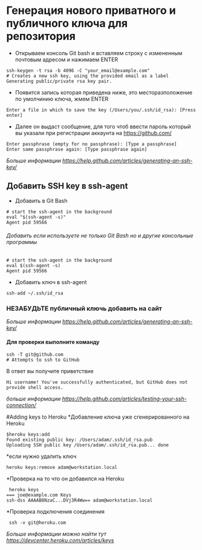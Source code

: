 # Генерация нового приватного и публичного ключа для репозитория
* Открываем консоль Git bash и вставляем строку с измененным почтовым адресом и нажимаем ENTER
```ch
ssh-keygen -t rsa -b 4096 -C "your_email@example.com"
# Creates a new ssh key, using the provided email as a label
Generating public/private rsa key pair.
```
* Появится запись которая приведена ниже, это месторазположение по умолчинию ключа, жмем ENTER
```ch
Enter a file in which to save the key (/Users/you/.ssh/id_rsa): [Press enter]
```
* Далее он выдаст сообщение, для того чтоб ввести пароль который вы указали при регистрации аккаунта на https://github.com/
```ch
Enter passphrase (empty for no passphrase): [Type a passphrase]
Enter same passphrase again: [Type passphrase again]
```
*Больше информации https://help.github.com/articles/generating-an-ssh-key/*

## Добавить SSH key в ssh-agent
* Добавить в Git Bash
```ch
# start the ssh-agent in the background
eval "$(ssh-agent -s)"
Agent pid 59566
```
###### Добавить если используете не только Git Bash но и другие консольные программы
```ch
# start the ssh-agent in the background
eval $(ssh-agent -s)
Agent pid 59566
```
* Добавить ключ в ssh-agent
```ch
ssh-add ~/.ssh/id_rsa
```
### НЕЗАБУДЬТЕ публичный ключь добавить на сайт

*Больше информации https://help.github.com/articles/generating-an-ssh-key/*

#### Для проверки выполните команду
```ch
ssh -T git@github.com
# Attempts to ssh to GitHub
```
В ответ вы получите приветствие
```ch
Hi username! You've successfully authenticated, but GitHub does not
provide shell access.
```
*больше информации https://help.github.com/articles/testing-your-ssh-connection/*

#Adding keys to Heroku
*Добавление ключа уже сгенерированного на Heroku 
```
$heroku keys:add
Found existing public key: /Users/adam/.ssh/id_rsa.pub
Uploading SSH public key /Users/adam/.ssh/id_rsa.pub... done
```
*если нужно удалить ключ
```
heroku keys:remove adam@workstation.local
```
*Проверка на то что он добавился на Heroku 
```
 heroku keys
=== joe@example.com Keys
ssh-dss AAAAB8NzaC...DVj3R4Ww== adam@workstation.local
```
*Проверка подключения соединения
```
 ssh -v git@heroku.com
```
*Больше информации можно найти тут https://devcenter.heroku.com/articles/keys*
